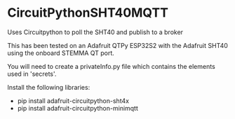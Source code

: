 # CircuitPythonSHT40MQTT
Uses Circuitpython to poll the SHT40 and publish to a broker

This has been tested on an Adafruit QTPy ESP32S2 with the Adafruit SHT40 using the onboard STEMMA QT port.

You will need to create a privateInfo.py file which contains the elements used in 'secrets'.

Install the following libraries:

* pip install adafruit-circuitpython-sht4x
* pip install adafruit-circuitpython-minimqtt
